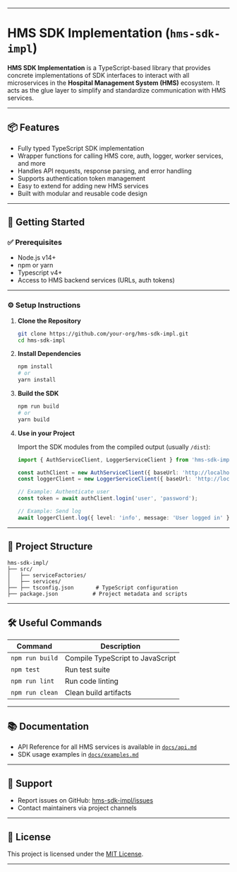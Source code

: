
---

# HMS SDK Implementation (`hms-sdk-impl`)

**HMS SDK Implementation** is a TypeScript-based library that provides concrete implementations of SDK interfaces to interact with all microservices in the **Hospital Management System (HMS)** ecosystem. It acts as the glue layer to simplify and standardize communication with HMS services.

---

## 📦 Features

* Fully typed TypeScript SDK implementation
* Wrapper functions for calling HMS core, auth, logger, worker services, and more
* Handles API requests, response parsing, and error handling
* Supports authentication token management
* Easy to extend for adding new HMS services
* Built with modular and reusable code design

---

## 🚀 Getting Started

### ✅ Prerequisites

* Node.js v14+
* npm or yarn
* Typescript v4+
* Access to HMS backend services (URLs, auth tokens)

---

### ⚙️ Setup Instructions

1. **Clone the Repository**

   ```bash
   git clone https://github.com/your-org/hms-sdk-impl.git
   cd hms-sdk-impl
   ```

2. **Install Dependencies**

   ```bash
   npm install
   # or
   yarn install
   ```

3. **Build the SDK**

   ```bash
   npm run build
   # or
   yarn build
   ```

4. **Use in your Project**

   Import the SDK modules from the compiled output (usually `/dist`):

   ```typescript
   import { AuthServiceClient, LoggerServiceClient } from 'hms-sdk-impl/dist';

   const authClient = new AuthServiceClient({ baseUrl: 'http://localhost:8081' });
   const loggerClient = new LoggerServiceClient({ baseUrl: 'http://localhost:3000' });

   // Example: Authenticate user
   const token = await authClient.login('user', 'password');

   // Example: Send log
   await loggerClient.log({ level: 'info', message: 'User logged in' });
   ```

---

## 📁 Project Structure

```text
hms-sdk-impl/
├── src/
│   ├── serviceFactories/           
│   ├── services/            
├── ├── tsconfig.json       # TypeScript configuration
├── package.json           # Project metadata and scripts
```

---

## 🛠️ Useful Commands

| Command         | Description                      |
| --------------- | -------------------------------- |
| `npm run build` | Compile TypeScript to JavaScript |
| `npm test`      | Run test suite                   |
| `npm run lint`  | Run code linting                 |
| `npm run clean` | Clean build artifacts            |

---

## 📚 Documentation

* API Reference for all HMS services is available in [`docs/api.md`](docs/api.md)
* SDK usage examples in [`docs/examples.md`](docs/examples.md)

---

## 🙋 Support

* Report issues on GitHub: [hms-sdk-impl/issues](https://github.com/your-org/hms-sdk-impl/issues)
* Contact maintainers via project channels

---

## 📄 License

This project is licensed under the [MIT License](LICENSE).

---
